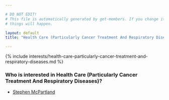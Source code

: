 ```yaml
---

# DO NOT EDIT!
# This file is automatically generated by get-members. If you change it, bad
# things will happen.

layout: default
title: "Health Care (Particularly Cancer Treatment And Respiratory Diseases)"

---
```


{% include interests/health-care-particularly-cancer-treatment-and-respiratory-diseases.md %}

### Who is interested in Health Care (Particularly Cancer Treatment And Respiratory Diseases)?


* [Stephen McPartland](/members/stephen-mcpartland.html)
